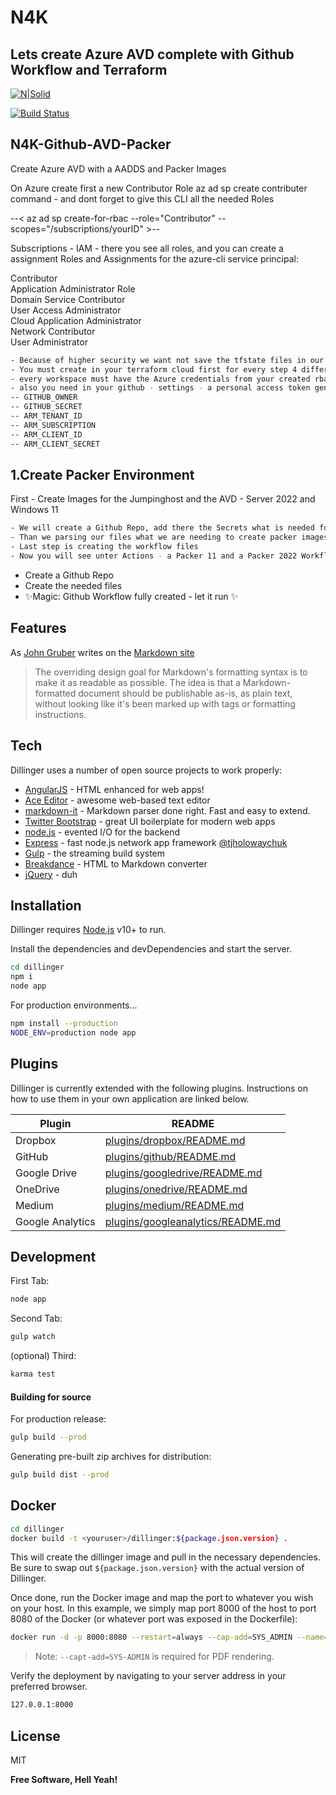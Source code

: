 # N4K
## Lets create Azure AVD complete with Github Workflow and Terraform

[![N|Solid](https://cldup.com/dTxpPi9lDf.thumb.png)](https://nodesource.com/products/nsolid)

[![Build Status](https://travis-ci.org/joemccann/dillinger.svg?branch=master)](https://travis-ci.org/joemccann/dillinger)

## N4K-Github-AVD-Packer
Create Azure AVD with a AADDS and Packer Images

On Azure create first a new Contributor Role
az ad sp create contributer command - and dont forget
to give this CLI all the needed Roles

--< az ad sp create-for-rbac --role="Contributor" --scopes="/subscriptions/yourID" >--

Subscriptions - IAM - there you see all roles, and you can create a assignment
Roles and Assignments for the azure-cli service principal:

Contributor \
Application Administrator Role \
Domain Service Contributor \
User Access Administrator \
Cloud Application Administrator \
Network Contributor \
User Administrator

```sh
- Because of higher security we want not save the tfstate files in our repo, so i take terraform workspaces
- You must create in your terraform cloud first for every step 4 different workspaces (up2you)
- every workspace must have the Azure credentials from your created rbac account stored
- also you need in your github - settings - a personal access token generated - this is the github secret
-- GITHUB_OWNER	
-- GITHUB_SECRET
-- ARM_TENANT_ID
-- ARM_SUBSCRIPTION
-- ARM_CLIENT_ID	
-- ARM_CLIENT_SECRET
```


## 1.Create Packer Environment
First - Create Images for the Jumpinghost and the AVD - Server 2022 and Windows 11

```sh
- We will create a Github Repo, add there the Secrets what is needed for Azure
- Than we parsing our files what we are needing to create packer images
- Last step is creating the workflow files
- Now you will see unter Actions - a Packer 11 and a Packer 2022 Workflow - Let it run!
```

- Create a Github Repo
- Create the needed files
- ✨Magic: Github Workflow fully created - let it run ✨

## Features

As [John Gruber] writes on the [Markdown site][df1]

> The overriding design goal for Markdown's
> formatting syntax is to make it as readable
> as possible. The idea is that a
> Markdown-formatted document should be
> publishable as-is, as plain text, without
> looking like it's been marked up with tags
> or formatting instructions.

## Tech

Dillinger uses a number of open source projects to work properly:

- [AngularJS] - HTML enhanced for web apps!
- [Ace Editor] - awesome web-based text editor
- [markdown-it] - Markdown parser done right. Fast and easy to extend.
- [Twitter Bootstrap] - great UI boilerplate for modern web apps
- [node.js] - evented I/O for the backend
- [Express] - fast node.js network app framework [@tjholowaychuk]
- [Gulp] - the streaming build system
- [Breakdance](https://breakdance.github.io/breakdance/) - HTML
to Markdown converter
- [jQuery] - duh


## Installation

Dillinger requires [Node.js](https://nodejs.org/) v10+ to run.

Install the dependencies and devDependencies and start the server.

```sh
cd dillinger
npm i
node app
```

For production environments...

```sh
npm install --production
NODE_ENV=production node app
```

## Plugins

Dillinger is currently extended with the following plugins.
Instructions on how to use them in your own application are linked below.

| Plugin | README |
| ------ | ------ |
| Dropbox | [plugins/dropbox/README.md][PlDb] |
| GitHub | [plugins/github/README.md][PlGh] |
| Google Drive | [plugins/googledrive/README.md][PlGd] |
| OneDrive | [plugins/onedrive/README.md][PlOd] |
| Medium | [plugins/medium/README.md][PlMe] |
| Google Analytics | [plugins/googleanalytics/README.md][PlGa] |

## Development


First Tab:

```sh
node app
```

Second Tab:

```sh
gulp watch
```

(optional) Third:

```sh
karma test
```

#### Building for source

For production release:

```sh
gulp build --prod
```

Generating pre-built zip archives for distribution:

```sh
gulp build dist --prod
```

## Docker


```sh
cd dillinger
docker build -t <youruser>/dillinger:${package.json.version} .
```

This will create the dillinger image and pull in the necessary dependencies.
Be sure to swap out `${package.json.version}` with the actual
version of Dillinger.

Once done, run the Docker image and map the port to whatever you wish on
your host. In this example, we simply map port 8000 of the host to
port 8080 of the Docker (or whatever port was exposed in the Dockerfile):

```sh
docker run -d -p 8000:8080 --restart=always --cap-add=SYS_ADMIN --name=dillinger <youruser>/dillinger:${package.json.version}
```

> Note: `--capt-add=SYS-ADMIN` is required for PDF rendering.

Verify the deployment by navigating to your server address in
your preferred browser.

```sh
127.0.0.1:8000
```

## License

MIT

**Free Software, Hell Yeah!**

[//]: # (These are reference links used in the body of this note and get stripped out when the markdown processor does its job. There is no need to format nicely because it shouldn't be seen. Thanks SO - http://stackoverflow.com/questions/4823468/store-comments-in-markdown-syntax)

   [dill]: <https://github.com/joemccann/dillinger>
   [git-repo-url]: <https://github.com/joemccann/dillinger.git>
   [john gruber]: <http://daringfireball.net>
   [df1]: <http://daringfireball.net/projects/markdown/>
   [markdown-it]: <https://github.com/markdown-it/markdown-it>
   [Ace Editor]: <http://ace.ajax.org>
   [node.js]: <http://nodejs.org>
   [Twitter Bootstrap]: <http://twitter.github.com/bootstrap/>
   [jQuery]: <http://jquery.com>
   [@tjholowaychuk]: <http://twitter.com/tjholowaychuk>
   [express]: <http://expressjs.com>
   [AngularJS]: <http://angularjs.org>
   [Gulp]: <http://gulpjs.com>

   [PlDb]: <https://github.com/joemccann/dillinger/tree/master/plugins/dropbox/README.md>
   [PlGh]: <https://github.com/joemccann/dillinger/tree/master/plugins/github/README.md>
   [PlGd]: <https://github.com/joemccann/dillinger/tree/master/plugins/googledrive/README.md>
   [PlOd]: <https://github.com/joemccann/dillinger/tree/master/plugins/onedrive/README.md>
   [PlMe]: <https://github.com/joemccann/dillinger/tree/master/plugins/medium/README.md>
   [PlGa]: <https://github.com/RahulHP/dillinger/blob/master/plugins/googleanalytics/README.md>


